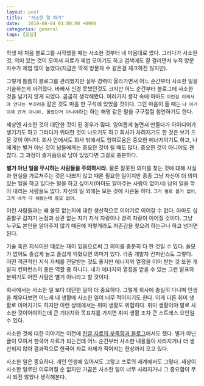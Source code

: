 ```yaml
---
layout: post
title:  "사소한 일 하기"
date:   2019-08-04 01:00:00 +0900
categories: general
tags: [잡담]
---
```

학생 때 처음 블로그를 시작했을 때는 사소한 것부터 내 마음대로 썼다.
그러다가 사소한 것, 의미 있는 것이 모여서 자료가 제법 모이기도 하고 검색에도 잘 걸리면서 누적 방문자수가 제법 많이 늘었다(지금은 딱히 방문자 수 같은걸 체크하진 않지만).

그렇게 틈틈히 블로그를 관리했지만 실무 경력이 올라가면서 어느 순간부터 사소한 일을 기술하는게 꺼려졌다. 바빠서 신경 못썼던것도 크지만 어느 순간부터 블로그에 사소한 것을 남기지 않게 되었다. 곰곰히 생각해봤다.
여러가지 생각 속에 아마도 `이런걸 이제서야 안다는 부끄러움` 같은 것도 마음 한 구석에 있었을 것이다.
그런 마음이 들 때는 `나 이거 이제 안거 아니야, 몰랐던거 아니야`라는 하는 해명 같은 말을 구구절절 첨언하기도 한다.

세상엔 사소한 것이 대단한 것이 된 경우가 많다. 잉여롭게 놀면서 만들다가 아이디어가 생기기도 하고 그러다가 위대한 것이 나오기도 하고 회사가 차려지기도 한 것은 보기 드문 것이 아니다.
회사 안에서도 회사 밖에서도 잉여로움은 중요한 에너지이기도 하고, 나에게는 별거 아닌 것이 남들에게는 중요한 것이 될 때도 많다.
중요한 것이 아니어도 괜찮다. 그 과정이 즐거움으로 남아 있었다면 그걸로 충분하다.

**별거 아닌 일을 무시하는 사람들을 주의하시라.**
물론 잘못된 의미를 찾는 것에 대해 사실과 현실을 가르쳐주는 것은 나쁘지 않고 때론 필요한 일이지만
종종 그냥 자신이 더 의미있는 일을 하고 있다는 말을 하고 싶어서(아마도 알아주는 사람이 없어서) 남의 일을 깎아 내리는 사람들도 많다. 자신의 일 외에는 모든 것에 시큰둥 하다. `그거 별로 볼거 없어`, `그거 내가 다 해봤는데 쓸모 없어`.

이런 사람들과는 왜 쓸모 없는지에 대한 생산적으로 이야기로 이어갈 수 없다. 아마도 십중팔구 갑자기 논점과 상관 없는 자기 지식 자랑이나 경력 자랑이 이어질 것이다.
그냥 누구도 본인을 알아주지 않기 때문에 저렇게라도 자존감을 찾으려 하는구나 하고 넘기면 된다.

기술 혹은 지식이란 때로는 재미 있음으로써 그 의미를 충분히 다 한 것일 수 있다. 쓸모가 없어도 즐겁게 놀고 즐겁게 익혔으면 의미가 있다.
각종 개발자 컨퍼런스도 그렇다. 어떤 객관적인 지식 자체를 전달받는 것도 좋지만 에너지와 열정을 이어 받는 것 또한 개발자 컨퍼런스의 좋은 역할 중 하나다.
내가 에너지와 열정을 받을 수 있는 그런 발표와 분위기도 어떤 사람은 별거 아니라고 할 것이다.

회사에서는 사소한 일 보다 대단한 일이 더 중요하다.
그렇게 회사에 충실히 다니며 인생을 채우다보면 어느새 내 생활에 사소한 일이 너무 적어지기도 한다. 이게 다른 취미 생활로 이어지기도 하지만 이런 상태에서는 취미 생활도 위험하다. 취미 생활이야 말로 사소한 것이어야하는데 큰 기대치와 목표치를 가지면 취미 생활 조차 큰 스트레스 요인일 수 있다.

사소한 것에 대한 이야기는 이전에 [한글 자료의 부족함과 블로그](/2019-03-20-korean-materials-and-blog)에서도 했다. 별거 아닌 글이 모여서 한국어 자료가 되는건데 어느 순간부터 사소한 내용들이 사라지거나 더 생산되지 않아 결과적으로 한국어 자료 자체가 적어지는 현상까지 오고 있다.

사소한 일은 중요하다. 개인 인생에 있어서도 그렇고 프로의 세계에서도 그렇다. 세상이 사소한 일로만 이루어질 순 없지만 가끔은 사소한 일이 너무 사라지거나 그 중요함이 무시 되진 않았나 생각해본다.